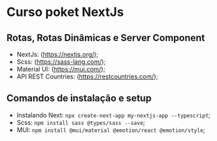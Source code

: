 # Curso poket NextJs
## Rotas, Rotas Dinâmicas e Server Component
- NextJs: (https://nextjs.org/);
- Scss: (https://sass-lang.com/);
- Material UI: (https://mui.com/);
- API REST Countries: (https://restcountries.com/);


## Comandos de instalação e setup
- Instalando Next: `npx create-next-app my-nextjs-app --typescript`;
- Scss: `npm install sass @types/sass --save`;
- MUI: `npm install @mui/material @emotion/react @emotion/style`;